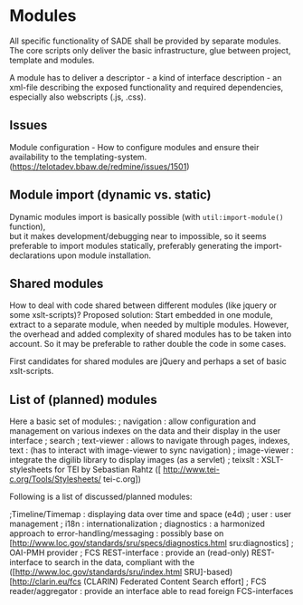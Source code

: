 Modules
=======

All specific functionality of SADE shall be provided by separate modules.
The core scripts only deliver the basic infrastructure, glue between project, template and modules.

A module has to deliver a descriptor - a kind of interface description - an xml-file describing the exposed functionality and required dependencies, especially also webscripts (.js, .css).


Issues
------
Module configuration - How to configure modules and ensure their availability to the templating-system. (https://telotadev.bbaw.de/redmine/issues/1501)


Module import (dynamic vs. static)
----------------------------------

Dynamic modules import is basically possible (with `util:import-module()` function),  
but it makes development/debugging near to impossible, so it seems preferable to import modules statically, preferably generating the import-declarations upon module installation.


Shared modules
--------------

How to deal with code shared between different modules (like jquery or some xslt-scripts)?
Proposed solution:
Start embedded in one module, extract to a separate module, when needed by multiple modules.
However, the overhead and added complexity of shared modules has to be taken into account.
So it may be preferable to rather double the code in some cases.

First candidates for shared modules are jQuery and perhaps a set of basic xslt-scripts.


List of (planned) modules
-------------------------


Here a basic set of modules:
; navigation
: allow configuration and management on various indexes on the data and their display in the user interface
; search
; text-viewer
: allows to navigate through pages, indexes, text
: (has to interact with image-viewer to sync navigation) 
; image-viewer 
: integrate the digilib library to display images  (as a servlet) 
; teixslt
: XSLT-stylesheets for TEI by Sebastian Rahtz ([ http://www.tei-c.org/Tools/Stylesheets/ tei-c.org])

Following is a list of discussed/planned modules:

;Timeline/Timemap
: displaying data over time and space (e4d)
; user
: user management
; i18n 
: internationalization
; diagnostics
: a harmonized approach to error-handling/messaging
: possibly base on [http://www.loc.gov/standards/sru/specs/diagnostics.html sru:diagnostics]
; OAI-PMH provider 
; FCS REST-interface
: provide an (read-only) REST-interface to search in the data, compliant with the ([http://www.loc.gov/standards/sru/index.html SRU]-based) [http://clarin.eu/fcs (CLARIN) Federated Content Search effort]
; FCS reader/aggregator
: provide an interface able to read foreign FCS-interfaces